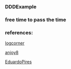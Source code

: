 ### DDDExample
### free time to pass the time
### references:
[logcorner](https://github.com/logcorner)

[anjoy8](https://github.com/anjoy8/ChristDDD)

[EduardoPires](https://github.com/EduardoPires/EquinoxProject)